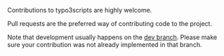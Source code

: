 Contributions to typo3scripts are highly welcome.

Pull requests are the preferred way of contributing code to the project.

Note that development usually happens on the [dev branch](https://github.com/oliversalzburg/typo3scripts/tree/dev). Please make sure your contribution was not already implemented in that branch.